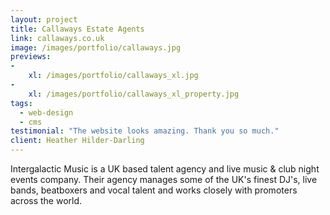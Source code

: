 ```yaml
---
layout: project
title: Callaways Estate Agents
link: callaways.co.uk
image: /images/portfolio/callaways.jpg
previews:
-
    xl: /images/portfolio/callaways_xl.jpg
-
    xl: /images/portfolio/callaways_xl_property.jpg
tags:
  - web-design
  - cms
testimonial: "The website looks amazing. Thank you so much."
client: Heather Hilder-Darling
---
```


Intergalactic Music is a UK based talent agency and live music & club night events company. Their agency manages some of the UK's finest DJ's, live bands, beatboxers and vocal talent and works closely with promoters across the world.

